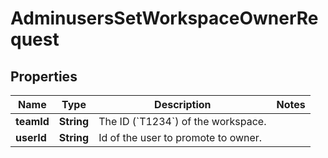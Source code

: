 

# AdminusersSetWorkspaceOwnerRequest


## Properties

| Name | Type | Description | Notes |
|------------ | ------------- | ------------- | -------------|
|**teamId** | **String** | The ID (&#x60;T1234&#x60;) of the workspace. |  |
|**userId** | **String** | Id of the user to promote to owner. |  |



